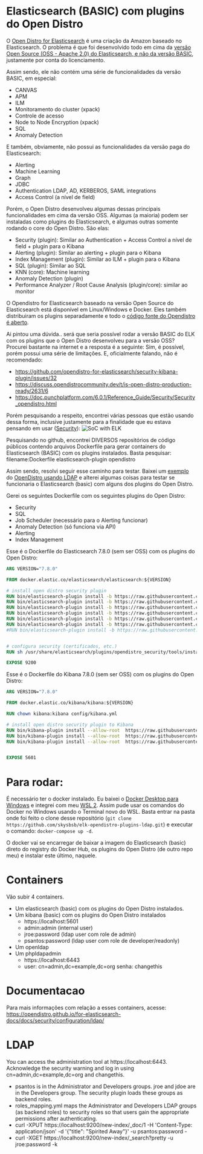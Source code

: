 # Elasticsearch (BASIC) com plugins do Open Distro

O [Open Distro for Elasticsearch](https://opendistro.github.io/for-elasticsearch/) é uma criação da Amazon baseado no Elasticsearch. O problema é que foi desenvolvido todo em cima da [versão Open Source (OSS - Apache 2.0) do Elasticsearch, e não da versão BASIC](https://www.elastic.co/pt/subscriptions), justamente por conta do licenciamento.

Assim sendo, ele não contém uma série de funcionalidades da versão BASIC, em especial:
* CANVAS
* APM
* ILM
* Monitoramento do cluster (xpack)
* Controle de acesso
* Node to Node Encryption (xpack)
* SQL
* Anomaly Detection


E também, obviamente, não possui as funcionalidades da versão paga do Elasticsearch:
* Alerting
* Machine Learning
* Graph
* JDBC
* Authentication LDAP, AD, KERBEROS, SAML integrations
* Access Control (a nível de field)

Porém, o Open Distro desenvolveu algumas dessas principais funcionalidades em cima da versão OSS. Algumas (a maioria) podem ser instaladas como plugins do Elasticsearch, e algumas outras somente rodando o core do Open Distro. São elas:
* Security (plugin): Similar ao Authentication + Access Control a nível de field + plugin para o Kibana
* Alerting (plugin): Similar ao alerting + plugin para o Kibana
* Index Management (plugin): Similar ao ILM + plugin para o Kibana
* SQL (plugin): Similar ao SQL
* KNN (core): Machine learning
* Anomaly Detection (plugin)
* Performance Analyzer / Root Cause Analysis (plugin/core): similar ao monitor


O Opendistro for Elasticsearch baseado na versão Open Source do Elasticsearch está disponível em Linux/Windows e Docker. Eles também distribuiram os plugins separadamente e todo o [código fonte do Opendistro é aberto](https://github.com/opendistro-for-elasticsearch).

Ai pintou uma dúvida.. será que seria possível rodar a versão BASIC do ELK com os plugins que o Open Distro desenvolveu para a versão OSS?
Procurei bastante na internet e a resposta é a seguinte: Sim, é possível, porém possui uma série de limitações. E, oficialmente falando, não é recomendado:
* https://github.com/opendistro-for-elasticsearch/security-kibana-plugin/issues/32
* https://discuss.opendistrocommunity.dev/t/is-open-distro-production-ready/2631/6
* https://doc.punchplatform.com/6.0.1/Reference_Guide/Security/Security_opendistro.html

Porém pesquisando a respeito, encontrei várias pessoas que estão usando dessa forma, inclusive justamente para a finalidade que eu estava pensando em usar ([Security](https://medium.com/@ibrahim.ayadhi/deploying-of-infrastructure-and-technologies-for-a-soc-as-a-service-socass-8e1bbb885149)):
![SoC with ELK](https://miro.medium.com/max/1000/1*TAoB_84vsDlRA3LhWAuxxA.png)

Pesquisando no github, encontrei DIVERSOS repositórios de código públicos contendo arquivos Dockerfile para gerar containers do Elasticsearch (BASIC) com os plugins instalados. Basta pesquisar: filename:Dockerfile elasticsearch-plugin opendistro

Assim sendo, resolvi seguir esse caminho para testar. Baixei um [exemplo](https://opendistro.github.io/for-elasticsearch-docs/docs/security/configuration/ldap/) do [OpenDistro usando LDAP](https://opendistro.github.io/for-elasticsearch-docs/assets/examples/ldap-example.zip) e alterei algumas coisas para testar se funcionaria o Elasticsearch (basic) com alguns dos plugins do Open Distro.

Gerei os seguintes Dockerfile com os seguintes plugins do Open Distro:
* Security
* SQL
* Job Scheduler (necessário para o Alerting funcionar)
* Anomaly Detection (só funciona via API)
* Alerting
* Index Management

Esse é o Dockerfile do Elasticsearch 7.8.0 (sem ser OSS) com os plugins do Open Distro:

```Dockerfile
ARG VERSION="7.8.0"

FROM docker.elastic.co/elasticsearch/elasticsearch:${VERSION}

# install open distro security plugin
RUN bin/elasticsearch-plugin install -b https://raw.githubusercontent.com/skysbsb/opendistro-plugins/master/7.8.0/elasticsearch/opendistro-job-scheduler.zip
RUN bin/elasticsearch-plugin install -b https://raw.githubusercontent.com/skysbsb/opendistro-plugins/master/7.8.0/elasticsearch/opendistro-alerting.zip
RUN bin/elasticsearch-plugin install -b https://raw.githubusercontent.com/skysbsb/opendistro-plugins/master/7.8.0/elasticsearch/opendistro-anomaly-detection.zip
RUN bin/elasticsearch-plugin install -b https://raw.githubusercontent.com/skysbsb/opendistro-plugins/master/7.8.0/elasticsearch/opendistro-index-management.zip
RUN bin/elasticsearch-plugin install -b https://raw.githubusercontent.com/skysbsb/opendistro-plugins/master/7.8.0/elasticsearch/opendistro-sql.zip
RUN bin/elasticsearch-plugin install -b https://raw.githubusercontent.com/skysbsb/opendistro-plugins/master/7.8.0/elasticsearch/opendistro-security.zip
#RUN bin/elasticsearch-plugin install -b https://raw.githubusercontent.com/skysbsb/opendistro-plugins/master/7.8.0/elasticsearch/performance-analyzer.zip


# configura security (certificados, etc.)
RUN sh /usr/share/elasticsearch/plugins/opendistro_security/tools/install_demo_configuration.sh -y -i

EXPOSE 9200


```

Esse é o Dockerfile do Kibana 7.8.0 (sem ser OSS) com os plugins do Open Distro:
```Dockerfile
ARG VERSION="7.8.0"

FROM docker.elastic.co/kibana/kibana:${VERSION}

RUN chown kibana:kibana config/kibana.yml

# install open distro security plugin to Kibana
RUN bin/kibana-plugin install --allow-root  https://raw.githubusercontent.com/skysbsb/opendistro-plugins/master/7.8.0/kibana/opendistro-alerting.zip
RUN bin/kibana-plugin install --allow-root  https://raw.githubusercontent.com/skysbsb/opendistro-plugins/master/7.8.0/kibana/opendistro-index-management.zip
RUN bin/kibana-plugin install --allow-root  https://raw.githubusercontent.com/skysbsb/opendistro-plugins/master/7.8.0/kibana/opendistro-security.zip


EXPOSE 5601

```


# Para rodar:
É necessário ter o docker instalado. Eu baixei o [Docker Desktop para Windows](https://docs.docker.com/docker-for-windows/install/) e integrei com meu [WSL 2](https://docs.microsoft.com/en-us/windows/wsl/install-win10). Assim pude usar os comandos do Docker no Windows usando o Terminal novo do WSL.
Basta entrar na pasta onde foi feito o clone desse repositório (`git clone https://github.com/skysbsb/elk-opendistro-plugins-ldap.git`) e executar o comando: `docker-compose up -d`.

O docker vai se encarregar de baixar a imagem do Elasticsearch (basic) direto do registry do Docker Hub, os plugins do Open Distro (de outro repo meu) e instalar este último, naquele.

# Containers
Vão subir 4 containers.
* Um elasticsearch (basic) com os plugins do Open Distro instalados.
* Um kibana (basic) com os plugins do Open Distro instalados
  * https://localhost:5601
  * admin:admin (internal user)
  * jroe:password (ldap user com role de admin)
  * psantos:password (ldap user com role de developer/readonly)
* Um openldap
* Um phpldapadmin
  * https://localhost:6443
  * user: cn=admin,dc=example,dc=org senha: changethis

# Documentacao
Para mais informações com relação a esses containers, acesse: https://opendistro.github.io/for-elasticsearch-docs/docs/security/configuration/ldap/

# LDAP
You can access the administration tool at https://localhost:6443. Acknowledge the security warning and log in using cn=admin,dc=example,dc=org and changethis.

* psantos is in the Administrator and Developers groups. jroe and jdoe are in the Developers group. The security plugin loads these groups as backend roles.
* roles_mapping.yml maps the Administrator and Developers LDAP groups (as backend roles) to security roles so that users gain the appropriate permissions after authenticating.
* curl -XPUT https://localhost:9200/new-index/_doc/1 -H 'Content-Type: application/json' -d '{"title": "Spirited Away"}' -u psantos:password -
* curl -XGET https://localhost:9200/new-index/_search?pretty -u jroe:password -k
